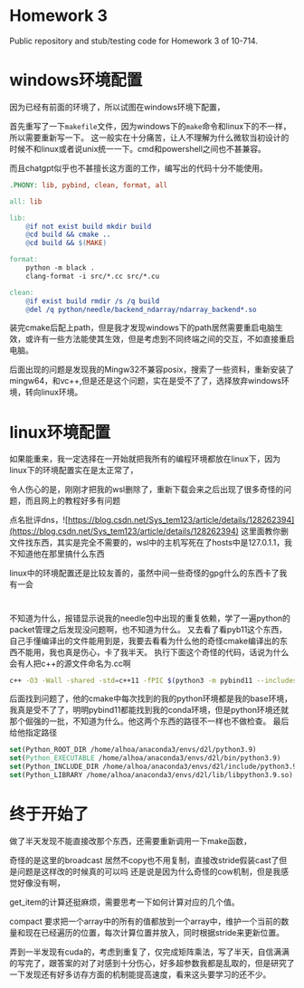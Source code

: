 # Homework 3

Public repository and stub/testing code for Homework 3 of 10-714.

# windows环境配置

因为已经有前面的环境了，所以试图在windows环境下配置，

首先重写了一下`makefile`文件，因为windows下的`make`命令和linux下的不一样，所以需要重新写一下。
这一般实在十分痛苦，让人不理解为什么微软当初设计的时候不和linux或者说unix统一一下。cmd和powershell之间也不甚兼容。

而且chatgpt似乎也不甚擅长这方面的工作，编写出的代码十分不能使用。
```makefile
.PHONY: lib, pybind, clean, format, all

all: lib

lib:
	@if not exist build mkdir build
	@cd build && cmake ..
	@cd build && $(MAKE)

format:
	python -m black .
	clang-format -i src/*.cc src/*.cu

clean:
	@if exist build rmdir /s /q build
	@del /q python/needle/backend_ndarray/ndarray_backend*.so

```
装完cmake后配上path，但是我才发现windows下的path居然需要重启电脑生效，或许有一些方法能使其生效，但是考虑到不同终端之间的交互，不如直接重启电脑。

后面出现的问题是发现我的Mingw32不兼容posix，搜索了一些资料，重新安装了mingw64，和vc++,但是还是这个问题，实在是受不了了，选择放弃windows环境，转向linux环境。


# linux环境配置
如果能重来，我一定选择在一开始就把我所有的编程环境都放在linux下，因为linux下的环境配置实在是太正常了，

令人伤心的是，刚刚才把我的wsl删除了，重新下载会来之后出现了很多奇怪的问题，而且网上的教程好多有问题

点名批评dns，![https://blog.csdn.net/Sys_tem123/article/details/128262394](https://blog.csdn.net/Sys_tem123/article/details/128262394)
这里面教你删文件找东西，其实是完全不需要的，wsl中的主机写死在了hosts中是127.0.1.1，我不知道他在那里搞什么东西

linux中的环境配置还是比较友善的，虽然中间一些奇怪的gpg什么的东西卡了我有一会


# 
不知道为什么，报错显示说我的needle包中出现的重复依赖，学了一遍python的packet管理之后发现没问题啊，也不知道为什么。
又去看了看pyb11这个东西，自己手懂编译出的文件能用到是，我要去看看为什么他的奇怪cmake编译出的东西不能用，我也真是伤心，卡了我半天。
执行下面这个奇怪的代码，话说为什么会有人把c++的源文件命名为.cc啊
```bash
c++ -O3 -Wall -shared -std=c++11 -fPIC $(python3 -m pybind11 --includes) ndarray_backend_cpu.cc -o ndarray_backend_cpu$(python3-config --extension-suffix)
```

后面找到问题了，他的cmake中每次找到的我的python环境都是我的base环境，我真是受不了了，明明pybind11都能找到我的conda环境，但是python环境还就那个倔强的一批，不知道为什么。他这两个东西的路径不一样也不做检查。
最后给他指定路径
```cmake
set(Python_ROOT_DIR /home/alhoa/anaconda3/envs/d2l/python3.9)
set(Python_EXECUTABLE /home/alhoa/anaconda3/envs/d2l/bin/python3.9)
set(Python_INCLUDE_DIR /home/alhoa/anaconda3/envs/d2l/include/python3.9)
set(Python_LIBRARY /home/alhoa/anaconda3/envs/d2l/lib/libpython3.9.so)
```

# 终于开始了


做了半天发现不能直接改那个东西，还需要重新调用一下make函数，

奇怪的是这里的broadcast 居然不copy也不用复制，直接改stride假装cast了但是问题是这样改的时候真的可以吗
还是说是因为什么奇怪的cow机制，但是我感觉好像没有啊，

get_item的计算还挺麻烦，需要思考一下如何计算对应的几个值。

compact 要求把一个array中的所有的值都放到一个array中，维护一个当前的数量和现在已经遍历的位置，每次计算位置并放入，同时根据stride来更新位置。

弄到一半发现有cuda的，考虑到重复了，仅完成矩阵乘法，写了半天，自信满满的写完了，跟答案的对了对感到十分伤心，好多超参数我都是乱取的，但是研究了一下发现还有好多访存方面的机制能提高速度，看来这头要学习的还不少。